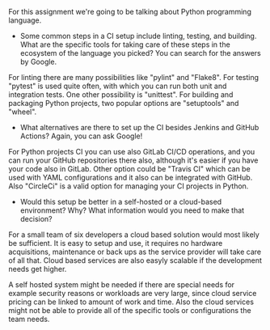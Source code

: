 For this assignment we're going to be talking about Python programming language.

- Some common steps in a CI setup include linting, testing, and building. What are the specific tools for taking care of these steps in the ecosystem of the language you picked? You can search for the answers by Google.

For linting there are many possibilities like "pylint" and "Flake8". For testing "pytest" is used quite often, with which you can run both unit and integration tests. One other possibility is "unittest". For building and packaging Python projects, two popular options are "setuptools" and "wheel".

- What alternatives are there to set up the CI besides Jenkins and GitHub Actions? Again, you can ask Google!

For Python projects CI you can use also GitLab CI/CD operations, and you can run your GitHub repositories there also, although it's easier if you have your code also in GitLab. Other option could be "Travis CI" which can be used with YAML configurations and it also can be integrated with GitHub. Also "CircleCi" is a valid option for managing your CI projects in Python. 

- Would this setup be better in a self-hosted or a cloud-based environment? Why? What information would you need to make that decision?

For a small team of six developers a cloud based solution would most likely be sufficient. It is easy to setup and use, it requires no hardware acquisitions, maintenance or back ups as the service provider will take care of all that. Cloud based services are also easyly scalable if the development needs get higher.

A self hosted system might be needed if there are special needs for example security reasons or workloads are very large, since cloud service pricing can be linked to amount of work and time. Also the cloud services might not be able to provide all of the specific tools or configurations the team needs.